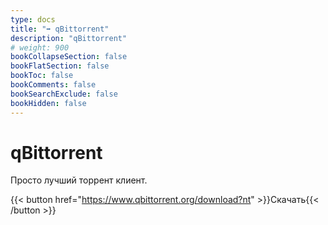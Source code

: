 ```yaml
---
type: docs
title: "➡️ qBittorrent"
description: "qBittorrent"
# weight: 900
bookCollapseSection: false
bookFlatSection: false
bookToc: false
bookComments: false
bookSearchExclude: false
bookHidden: false
---
```


# qBittorrent

Просто лучший торрент клиент.

{{< button href="https://www.qbittorrent.org/download?nt" >}}Скачать{{< /button >}}
